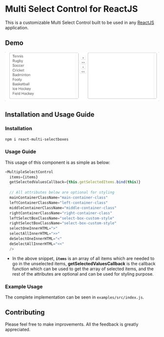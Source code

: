 # Multi Select Control for ReactJS

This is a customizable Multi Select Control built to be used in any [ReactJS](https://reactjs.com) application. 

## Demo

![DemoGif](/examples/Demo.gif?raw=true "Gif")

## Installation and Usage Guide
### Installation
`npm i react-multi-selectboxes`

### Usage Guide
This usage of this component is as simple as below:

```js
<MultipleSelectControl
  items={items}
  getSelectedValuesCallback={this.getSelectedItems.bind(this)}

  // All attributes below are optional for styling
  mainContainerClassName="main-container-class"
  leftContainerClassName="left-container-class"
  middleContainerClassName="middle-container-class"
  rightContainerClassName="right-container-class"
  leftSelectBoxClassName="select-box-custom-style"
  rightSelectBoxClassName="select-box-custom-style"
  selectOneInnerHTML=">"
  selectAllInnerHTML=">>"
  deSelectOneInnerHTML="<"
  deSelectAllInnerHTML="<<"
  />
```
  - In the above snippet, **`items`** is an array of all items which are needed to go in the unselected items, **getSelectedValuesCallback** is the callback function which can be used to get the array of selected items, and the rest of the attributes are optional and can be used for styling purpose.
  
### Example Usage
The complete implementation can be seen in `examples/src/index.js`.

## Contributing
Please feel free to make improvements. All the feedback is greatly appreciated.